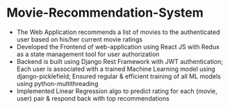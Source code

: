 # Movie-Recommendation-System

- The Web Application recommends a list of movies to the authenticated user based on his/her current movie ratings 
- Developed the Frontend of web-application using React JS with Redux as a state management tool for user authorization
- Backend is built using Django Rest Framework with JWT authentication; Each user is associated with a trained Machine Learning model using django-picklefield; Ensured regular & efficient training of all ML models using python-multithreading
- Implemented Linear Regression algo to predict rating for each (movie, user) pair & respond back with top recommendations 
